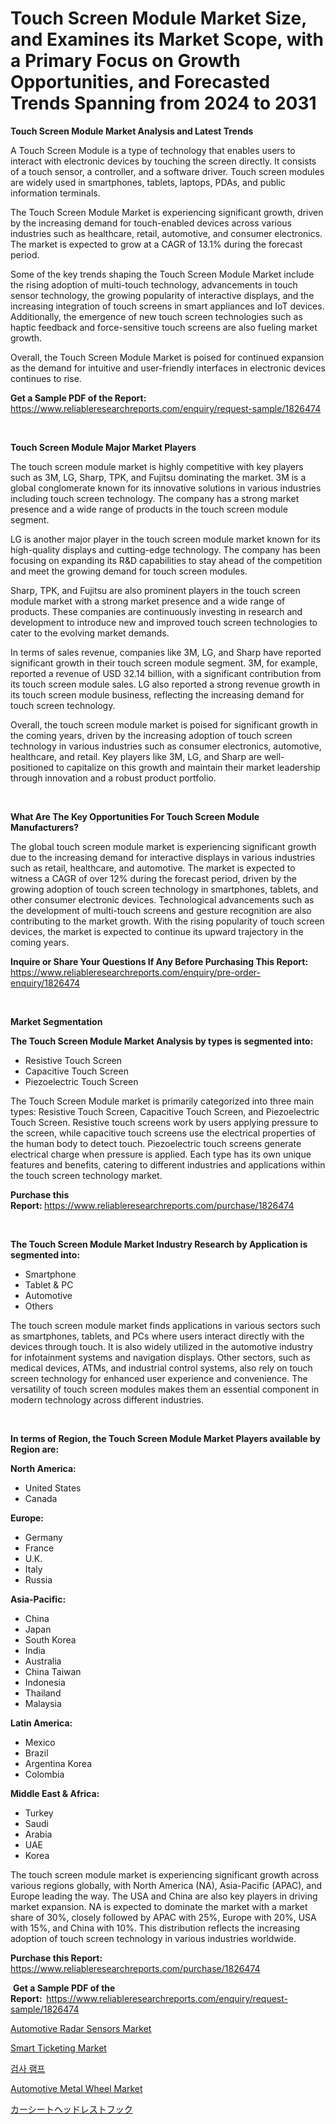 <p><h1>Touch Screen Module Market Size, and Examines its Market Scope, with a Primary Focus on Growth Opportunities, and Forecasted Trends Spanning from 2024 to 2031</h1></p><p><strong>Touch Screen Module Market Analysis and Latest Trends</strong></p>
<p><p>A Touch Screen Module is a type of technology that enables users to interact with electronic devices by touching the screen directly. It consists of a touch sensor, a controller, and a software driver. Touch screen modules are widely used in smartphones, tablets, laptops, PDAs, and public information terminals.</p><p>The Touch Screen Module Market is experiencing significant growth, driven by the increasing demand for touch-enabled devices across various industries such as healthcare, retail, automotive, and consumer electronics. The market is expected to grow at a CAGR of 13.1% during the forecast period.</p><p>Some of the key trends shaping the Touch Screen Module Market include the rising adoption of multi-touch technology, advancements in touch sensor technology, the growing popularity of interactive displays, and the increasing integration of touch screens in smart appliances and IoT devices. Additionally, the emergence of new touch screen technologies such as haptic feedback and force-sensitive touch screens are also fueling market growth.</p><p>Overall, the Touch Screen Module Market is poised for continued expansion as the demand for intuitive and user-friendly interfaces in electronic devices continues to rise.</p></p>
<p><strong>Get a Sample PDF of the Report:&nbsp;</strong> <a href="https://www.reliableresearchreports.com/enquiry/request-sample/1826474">https://www.reliableresearchreports.com/enquiry/request-sample/1826474</a></p>
<p>&nbsp;</p>
<p><strong>Touch Screen Module Major Market Players</strong></p>
<p><p>The touch screen module market is highly competitive with key players such as 3M, LG, Sharp, TPK, and Fujitsu dominating the market. 3M is a global conglomerate known for its innovative solutions in various industries including touch screen technology. The company has a strong market presence and a wide range of products in the touch screen module segment.</p><p>LG is another major player in the touch screen module market known for its high-quality displays and cutting-edge technology. The company has been focusing on expanding its R&D capabilities to stay ahead of the competition and meet the growing demand for touch screen modules.</p><p>Sharp, TPK, and Fujitsu are also prominent players in the touch screen module market with a strong market presence and a wide range of products. These companies are continuously investing in research and development to introduce new and improved touch screen technologies to cater to the evolving market demands.</p><p>In terms of sales revenue, companies like 3M, LG, and Sharp have reported significant growth in their touch screen module segment. 3M, for example, reported a revenue of USD 32.14 billion, with a significant contribution from its touch screen module sales. LG also reported a strong revenue growth in its touch screen module business, reflecting the increasing demand for touch screen technology.</p><p>Overall, the touch screen module market is poised for significant growth in the coming years, driven by the increasing adoption of touch screen technology in various industries such as consumer electronics, automotive, healthcare, and retail. Key players like 3M, LG, and Sharp are well-positioned to capitalize on this growth and maintain their market leadership through innovation and a robust product portfolio.</p></p>
<p>&nbsp;</p>
<p><strong>What Are The Key Opportunities For Touch Screen Module Manufacturers?</strong></p>
<p><p>The global touch screen module market is experiencing significant growth due to the increasing demand for interactive displays in various industries such as retail, healthcare, and automotive. The market is expected to witness a CAGR of over 12% during the forecast period, driven by the growing adoption of touch screen technology in smartphones, tablets, and other consumer electronic devices. Technological advancements such as the development of multi-touch screens and gesture recognition are also contributing to the market growth. With the rising popularity of touch screen devices, the market is expected to continue its upward trajectory in the coming years.</p></p>
<p><strong>Inquire or Share Your Questions If Any Before Purchasing This Report:</strong> <a href="https://www.reliableresearchreports.com/enquiry/pre-order-enquiry/1826474">https://www.reliableresearchreports.com/enquiry/pre-order-enquiry/1826474</a></p>
<p>&nbsp;</p>
<p><strong>Market Segmentation</strong></p>
<p><strong>The Touch Screen Module Market Analysis by types is segmented into:</strong></p>
<p><ul><li>Resistive Touch Screen</li><li>Capacitive Touch Screen</li><li>Piezoelectric Touch Screen</li></ul></p>
<p><p>The Touch Screen Module market is primarily categorized into three main types: Resistive Touch Screen, Capacitive Touch Screen, and Piezoelectric Touch Screen. Resistive touch screens work by users applying pressure to the screen, while capacitive touch screens use the electrical properties of the human body to detect touch. Piezoelectric touch screens generate electrical charge when pressure is applied. Each type has its own unique features and benefits, catering to different industries and applications within the touch screen technology market.</p></p>
<p><strong>Purchase this Report:&nbsp;</strong><a href="https://www.reliableresearchreports.com/purchase/1826474">https://www.reliableresearchreports.com/purchase/1826474</a></p>
<p>&nbsp;</p>
<p><strong>The Touch Screen Module Market Industry Research by Application is segmented into:</strong></p>
<p><ul><li>Smartphone</li><li>Tablet & PC</li><li>Automotive</li><li>Others</li></ul></p>
<p><p>The touch screen module market finds applications in various sectors such as smartphones, tablets, and PCs where users interact directly with the devices through touch. It is also widely utilized in the automotive industry for infotainment systems and navigation displays. Other sectors, such as medical devices, ATMs, and industrial control systems, also rely on touch screen technology for enhanced user experience and convenience. The versatility of touch screen modules makes them an essential component in modern technology across different industries.</p></p>
<p>&nbsp;</p>
<p><strong>In terms of Region, the Touch Screen Module Market Players available by Region are:</strong></p>
<p>
    <p> <strong> North America: </strong>
        <ul>
            <li>United States</li>
            <li>Canada</li>
        </ul>
        </p> 
    <p> <strong> Europe: </strong>
        <ul>
            <li>Germany</li>
            <li>France</li>
            <li>U.K.</li>
            <li>Italy</li>
            <li>Russia</li>
        </ul>
        </p> 
    <p> <strong> Asia-Pacific: </strong>
        <ul>
            <li>China</li>
            <li>Japan</li>
            <li>South Korea</li>
            <li>India</li>
            <li>Australia</li>
            <li>China Taiwan</li>
            <li>Indonesia</li>
            <li>Thailand</li>
            <li>Malaysia</li>
        </ul>
        </p> 
    <p> <strong> Latin America: </strong>
        <ul>
            <li>Mexico</li>
            <li>Brazil</li>
            <li>Argentina Korea</li>
            <li>Colombia</li>
        </ul>
        </p> 
    <p> <strong> Middle East & Africa: </strong>
        <ul>
            <li>Turkey</li>
            <li>Saudi</li>
            <li>Arabia</li>
            <li>UAE</li>
            <li>Korea</li>
        </ul>
    </p>
    </p>
<p><p>The touch screen module market is experiencing significant growth across various regions globally, with North America (NA), Asia-Pacific (APAC), and Europe leading the way. The USA and China are also key players in driving market expansion. NA is expected to dominate the market with a market share of 30%, closely followed by APAC with 25%, Europe with 20%, USA with 15%, and China with 10%. This distribution reflects the increasing adoption of touch screen technology in various industries worldwide.</p></p>
<p><strong>Purchase this Report: </strong><a href="https://www.reliableresearchreports.com/purchase/1826474">https://www.reliableresearchreports.com/purchase/1826474</a></p>
<p>&nbsp;<strong>Get a Sample PDF of the Report:&nbsp;&nbsp;</strong><a href="https://www.reliableresearchreports.com/enquiry/request-sample/1826474">https://www.reliableresearchreports.com/enquiry/request-sample/1826474</a></p>
<p><strong></strong></p>
<p><p><a href="https://github.com/arionmp/Market-Research-Report-List-2/blob/main/automotive-radar-sensors-market.md">Automotive Radar Sensors Market</a></p><p><a href="https://github.com/markusgodoy/Market-Research-Report-List-2/blob/main/smart-ticketing-market.md">Smart Ticketing Market</a></p><p><a href="https://github.com/GabrielBlanda5656/Market-Research-Report-List-1/blob/main/13973779253.md">검사 램프</a></p><p><a href="https://issuu.com/reportprime-2/docs/automotive-metal-wheel-market-size-2030.pptx">Automotive Metal Wheel Market</a></p><p><a href="https://github.com/EstelWisozk1/Market-Research-Report-List-1/blob/main/97448119880.md">カーシートヘッドレストフック</a></p></p>